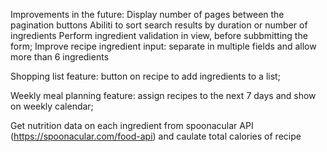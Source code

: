 Improvements in the future:
Display number of pages between the pagination buttons
Abiliti to sort search results by duration or number of ingredients
Perform ingredient validation in view, before subbmitting the form;
Improve recipe ingredient input: separate in multiple fields and allow more than 6 ingredients

Shopping list feature: button on recipe to add ingredients to a list;

Weekly meal planning feature: assign recipes to the next 7 days and show on weekly calendar;

Get nutrition data on each ingredient from spoonacular API (https://spoonacular.com/food-api) and caulate total calories of recipe